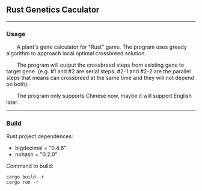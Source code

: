 ## Rust Genetics Caculator
---
### Usage
&emsp;&emsp;A plant's gene calculator for "Rust" game. The program uses greedy algorithm to approach local optimal crossbreed solution.

&emsp;&emsp;The program will output the crossbreed steps from existing gene to target gene. (e.g. #1 and #2 are serial steps. #2-1 and #2-2 are the parallel steps that means can crossbreed at the same time and they will not depend on both).

&emsp;&emsp;The program only supports Chinese now, maybe it will support English later.

---
### Build 
Rust project dependences:
- bigdecimal = "0.4.6"
- nohash = "0.2.0"

Command to build:
``` shell
cargo build -r
cargo run -r
```